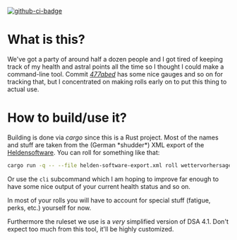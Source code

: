 [![github-ci-badge](https://github.com/benaryorg/dsa-cli/workflows/ci/badge.svg)](https://github.com/benaryorg/dsa-cli/actions)

# What is this?

We've got a party of around half a dozen people and I got tired of keeping
track of my health and astral points all the time so I thought I could make a
command-line tool.
Commit
[*477abed*](https://github.com/benaryorg/dsa-cli/commit/477abedca0b561a6aee8b67ceaa106d4031e4523)
has some nice gauges and so on for tracking that, but I concentrated on making
rolls early on to put this thing to actual use.

# How to build/use it?

Building is done via *cargo* since this is a Rust project.
Most of the names and stuff are taken from the (German \*shudder\*) XML export
of the [Heldensoftware](https://www.helden-software.de/).
You can roll for something like that:

```bash
cargo run -q -- --file helden-software-export.xml roll wettervorhersage
```

Or use the `cli` subcommand which I am hoping to improve far enough to have
some nice output of your current health status and so on.

In most of your rolls you will have to account for special stuff (fatigue,
perks, etc.) yourself for now.

Furthermore the ruleset we use is a *very* simplified version of DSA 4.1.
Don't expect too much from this tool, it'll be highly customized.

